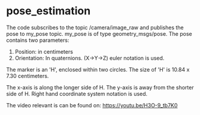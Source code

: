 # pose_estimation

The code subscribes to the topic /camera/image_raw and publishes the pose to my_pose topic. 
my_pose is of type geometry_msgs/pose. The pose contains two parameters:

1. Position: in centimeters 
2. Orientation: In quaternions. (X->Y->Z) euler notation is used.

The marker is an 'H', enclosed within two circles. The size of 'H' is 10.84 x 7.30 centimeters.

The x-axis is along the longer side of H. The y-axis is away from the shorter side of H. Right hand coordinate system notation is used.

The video relevant is can be found on: https://youtu.be/H3O-9_tb7K0

